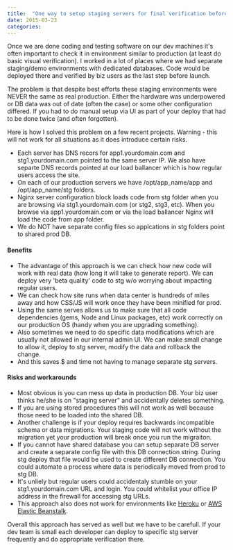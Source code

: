 ```yaml
---
title:  "One way to setup staging servers for final verification before going live"
date: 2015-03-23
categories:
---
```


Once we are done coding and testing software on our dev machines it's often important to check it in environment similar to production (at least do basic visual verification).  I worked in a lot of places where we had separate staging/demo environments with dedicated databases.  Code would be deployed there and verified by biz users as the last step before launch.  

The problem is that despite best efforts these staging environments were NEVER the same as real production.  Either the hardware was underpowered or DB data was out of date (often the case) or some other configuration differed.  If you had to do manual setup via UI as part of your deploy that had to be done twice (and often forgotten).  

Here is how I solved this problem on a few recent projects.  Warning - this will not work for all situations as it does introduce certain risks.  

* Each server has DNS recors for app1.yourdomain.com and stg1.yourdomain.com pointed to the same server IP.  We also have separte DNS records pointed at our load ballancer which is how regular users access the site.  
* On each of our production servers we have /opt/app_name/app and /opt/app_name/stg folders.  
* Nginx server configuration block loads code from stg folder when you are browsing via stg1.yourdomain.com (or stg2, stg3, etc).  When you browse via app1.yourdomain.com or via the load ballancer Nginx will load the code from app folder.  
* We do NOT have separate config files so applcations in stg folders point to shared prod DB.  

#### Benefits
* The advantage of this approach is we can check how new code will work with real data (how long it will take to generate report).  We can deploy very 'beta quality' code to stg w/o worrying about impacting regular users.  
* We can check how site runs when data center is hundreds of miles away and how CSS/JS will work once they have been minified for prod.  
* Using the same serves allows us to make sure that all code dependencies (gems, Node and Linux packages, etc) work correctly on our production OS (handy when you are upgrading something).
* Also sometimes we need to do specific data modifications which are usually not allowed in our internal admin UI.  We can make small change to allow it, deploy to stg server, modify the data and rollback the change.  
* And this saves $ and time not having to manage separate stg servers.  

#### Risks and workarounds
* Most obvious is you can mess up data in production DB.  Your biz user thinks he/she is on "staging server" and accidentally deletes something.  
* If you are using stored procedures this will not work as well because those need to be loaded into the shared DB.  
* Another challenge is if your deploy requires backwards incompatible schema or data migrations.  Your staging code will not work without the migration yet your production will break once you run the migraiton.  
* If you cannot have shared database you can setup separate DB server and create a separate config file with this DB connection string.  During stg deploy that file would be used to create different DB connection.  You could automate a process where data is periodically moved from prod to stg DB.  
* It's unliely but regular users could accidentaly stumble on your stg1.yourdomain.com URL and login.  You could whitelist your office IP address in the firewall for accessing stg URLs.  
* This approach also does not work for environments like [Heroku](https://www.heroku.com/) or [AWS Elastic Beanstalk](https://aws.amazon.com/elasticbeanstalk/).  

Overall this approach has served as well but we have to be carefull.  If your dev team is small each developer can deploy to specific stg server frequently and do appropriate verification there.  
